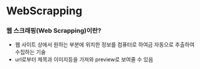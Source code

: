 # WebScrapping

### 웹 스크래핑(Web Scrapping)이란?
* 웹 사이트 상에서 원하는 부분에 위치한 정보를 컴퓨터로 하여금 자동으로 추출하여 수집하는 기술
* url로부터 제목과 이미지등을 가져와 preview로 보여줄 수 있음
